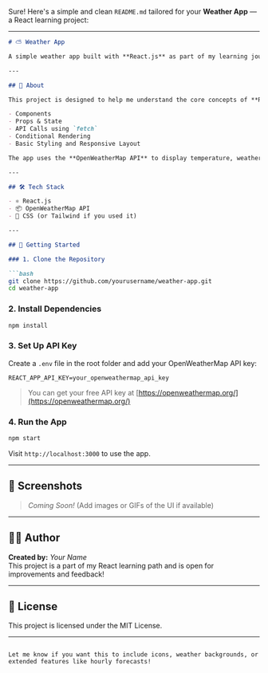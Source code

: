 Sure! Here's a simple and clean `README.md` tailored for your **Weather App** — a React learning project:

---

```markdown
# ⛅ Weather App

A simple weather app built with **React.js** as part of my learning journey. This application fetches real-time weather data and displays the current weather conditions of any city you search.

---

## 📖 About

This project is designed to help me understand the core concepts of **React** including:

- Components
- Props & State
- API Calls using `fetch`
- Conditional Rendering
- Basic Styling and Responsive Layout

The app uses the **OpenWeatherMap API** to display temperature, weather status (like Cloudy, Rainy, etc.), and location details.

---

## 🛠️ Tech Stack

- ⚛️ React.js
- 📦 OpenWeatherMap API
- 💅 CSS (or Tailwind if you used it)

---

## 🚀 Getting Started

### 1. Clone the Repository

```bash
git clone https://github.com/yourusername/weather-app.git
cd weather-app
```

### 2. Install Dependencies

```bash
npm install
```

### 3. Set Up API Key

Create a `.env` file in the root folder and add your OpenWeatherMap API key:

```env
REACT_APP_API_KEY=your_openweathermap_api_key
```

> You can get your free API key at [https://openweathermap.org/](https://openweathermap.org/)

### 4. Run the App

```bash
npm start
```

Visit `http://localhost:3000` to use the app.

---

## 📸 Screenshots

> _Coming Soon!_ (Add images or GIFs of the UI if available)

---

## 👨‍💻 Author

**Created by:** *Your Name*  
This project is a part of my React learning path and is open for improvements and feedback!

---

## 📄 License

This project is licensed under the MIT License.

---
```

Let me know if you want this to include icons, weather backgrounds, or extended features like hourly forecasts!
